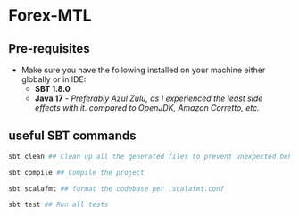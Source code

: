 # Forex-MTL

## Pre-requisites
- Make sure you have the following installed on your machine either globally or in IDE:
  - __SBT 1.8.0__
  - __Java 17__ - _Preferably Azul Zulu, as I experienced the least side effects with it. compared to OpenJDK, Amazon Corretto, etc._

## useful SBT commands

```bash
sbt clean ## Clean up all the generated files to prevent unexpected behavior

sbt compile ## Compile the project

sbt scalafmt ## format the codebase per .scalafmt.conf

sbt test ## Run all tests
```
